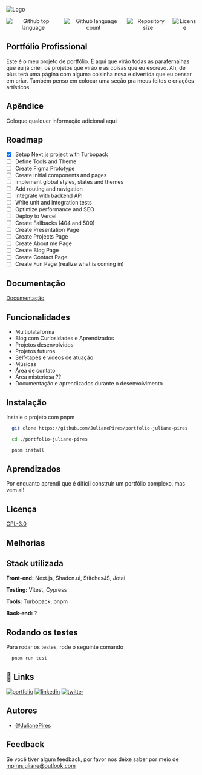 ![Logo](https://juliane-pires-assets.s3.us-east-1.amazonaws.com/Banner%20Portf%C3%B3lio.png?X-Amz-Algorithm=AWS4-HMAC-SHA256&X-Amz-Content-Sha256=UNSIGNED-PAYLOAD&X-Amz-Credential=ASIAS6J7QPPXQLBXAEAV%2F20241111%2Fus-east-1%2Fs3%2Faws4_request&X-Amz-Date=20241111T182503Z&X-Amz-Expires=300&X-Amz-Security-Token=IQoJb3JpZ2luX2VjECMaCXVzLWVhc3QtMSJGMEQCICuJnUgKl%2FOfGZgIhb5HYCgwMRFbpgDpnWc6FSxGkTyWAiBOTZrOIjW9l4t95rQOJCilTVDU%2FGrPDdoIyKx3OlWddCrxAgir%2F%2F%2F%2F%2F%2F%2F%2F%2F%2F8BEAAaDDIwMjUzMzUzNDcwMyIMUzv8IjLhdzhf8cXIKsUCxh017jMTfLZs3qq1Nv4DQ%2Fdw0cz4alrVvuc2uzBTQC7IhzJdQ59x8zhZrSgc72%2Fl8PcO5eNjKXqA4tcWyd3T3UZrvyGey9j%2Bxx1%2BD5GlgWEuPaweUZcaB1Rr3xOtPmyDn95XOTYH3fnv7OI%2Frk4Zsax7cjE2vcXMPWOIdTortt5IR9CtyRvoZor%2FBDVIALIHCI2sB9MKZWPQguryH2Y%2BRT66fTlEPVuhzVVpTXiDI8YzwgkBIgX%2FKjuJsifset9uqOyS90ER0kkdSdTRt6%2Fl%2FHmM5NZoVCGr59E85tLxttSabcBB8oYXse3L%2BqZ1R%2BZh42f0E5s5vNFSB2mcPqRfOjGB5jHGWjm0tS2ycctMRi3Bc9sZcoZ4BFg47cU7PAsfkEBw8AhlMnXLeugBavs0TfqFn1jYIsWleSZnlgE56fwNIUrdhDDCgMm5Bjq0AuqYEcI8oz4mX9RzpjaTujYB3hs9qvMvZ8FYtWNHr6vlznFI8Ylk0g2UroVpycbNB26PIEAte%2BsiQD8Cpj6se2rL71X5yPYfxyJ6y5GXqItVdUjj5GA5z2GDCHvlgb80iv0NZHNkb1Bl4Izp9IiYsHdc%2BtTpPaSaMT%2FS4%2BbpiNppxQeSMeasZrXyeKnOMxsEoxgatp1OP5YGN5zvx2nO5eG%2FyMwktHyiEfZ4fg%2FFaNqBAO1f2CMYlRpsqfaJqA4Cnlx%2B8t45ow0xkLUxFG3vHchrtNHnIbP4UQ36fk1ivKJvrUZO%2F%2BDTsfm%2B8F%2B%2B%2FFn3GZy15cDy3XDVtjhfJg1NvXHyetbjaEKprfrld1LZ%2FW7rGWCG1h4%2F%2BDlqavZ7nr3pj1tB7dKsP1upURGX4QUvZBI7%2Bu9X&X-Amz-Signature=59c5c2c70bbc5187459022cb97c038246cbd51b04d28d7e49154a5775fc27c51&X-Amz-SignedHeaders=host&response-content-disposition=inline)

<div style="display: flex; gap: 10px; justify-content: center;" width="100%" align="center">
  <img alt="Github top language" src="https://img.shields.io/github/languages/top/JulianePires/portfolio-juliane-pires?color=56BEB8">

  <img alt="Github language count" src="https://img.shields.io/github/languages/count/JulianePires/portfolio-juliane-pires?color=56BEB8">

  <img alt="Repository size" src="https://img.shields.io/github/repo-size/JulianePires/portfolio-juliane-pires?color=56BEB8">

  <img alt="License" src="https://img.shields.io/github/license/JulianePires/portfolio-juliane-pires?color=56BEB8">
</div>

## Portfólio Profissional

Este é o meu projeto de portfólio. É aqui que virão todas as parafernalhas que eu já criei, os projetos que virão e as coisas que eu escrevo. Ah, de plus terá uma página com alguma coisinha nova e divertida que eu pensar em criar. Também penso em colocar uma seção pra meus feitos e criações artísticos.

## Apêndice

Coloque qualquer informação adicional aqui

## Roadmap

- [x] Setup Next.js project with Turbopack
- [ ] Define Tools and Theme
- [ ] Create Figma Prototype
- [ ] Create initial components and pages
- [ ] Implement global styles, states and themes
- [ ] Add routing and navigation
- [ ] Integrate with backend API
- [ ] Write unit and integration tests
- [ ] Optimize performance and SEO
- [ ] Deploy to Vercel
- [ ] Create Fallbacks (404 and 500)
- [ ] Create Presentation Page
- [ ] Create Projects Page
- [ ] Create About me Page
- [ ] Create Blog Page
- [ ] Create Contact Page
- [ ] Create Fun Page (realize what is coming in)

## Documentação

[Documentação](https://juliane-pires.gitbook.io/juliane-pires-portfolio)

## Funcionalidades

- Multiplataforma
- Blog com Curiosidades e Aprendizados
- Projetos desenvolvidos
- Projetos futuros
- Self-tapes e vídeos de atuação
- Músicas
- Área de contato
- Área misteriosa ??
- Documentação e aprendizados durante o desenvolvimento

## Instalação

Instale o projeto com pnpm

```bash
  git clone https://github.com/JulianePires/portfolio-juliane-pires

  cd ./portfolio-juliane-pires

  pnpm install
```

## Aprendizados

Por enquanto aprendi que é difícil construir um portfólio complexo, mas vem ai!

## Licença

[GPL-3.0](https://choosealicense.com/licenses/gpl-3.0/)

## Melhorias

## Stack utilizada

**Front-end:** Next.js, Shadcn.ui, StitchesJS, Jotai

**Testing:** Vitest, Cypress

**Tools:** Turbopack, pnpm

**Back-end:** ?

## Rodando os testes

Para rodar os testes, rode o seguinte comando

```bash
  pnpm run test
```

## 🔗 Links

[![portfolio](https://img.shields.io/badge/my_portfolio-000?style=for-the-badge&logo=ko-fi&logoColor=white)](https://portfolio-juliane-pires.vercel.app/)
[![linkedin](https://img.shields.io/badge/linkedin-0A66C2?style=for-the-badge&logo=linkedin&logoColor=white)](https://www.linkedin.com/in/juliane-pires)
[![twitter](https://img.shields.io/badge/x-000?style=for-the-badge&logo=x&logoColor=white)](https://x.com/mpiresjuliane)

## Autores

- [@JulianePires](https://www.github.com/JulianePires)

## Feedback

Se você tiver algum feedback, por favor nos deixe saber por meio de mpiresjuliane@outlook.com
